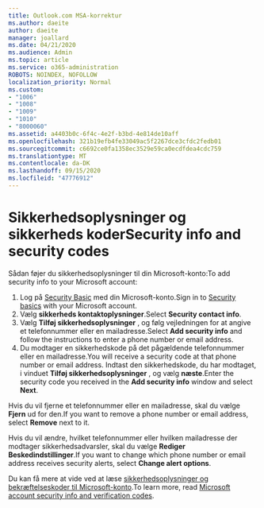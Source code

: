 ```yaml
---
title: Outlook.com MSA-korrektur
ms.author: daeite
author: daeite
manager: joallard
ms.date: 04/21/2020
ms.audience: Admin
ms.topic: article
ms.service: o365-administration
ROBOTS: NOINDEX, NOFOLLOW
localization_priority: Normal
ms.custom:
- "1006"
- "1008"
- "1009"
- "1010"
- "8000060"
ms.assetid: a4403b0c-6f4c-4e2f-b3bd-4e814de10aff
ms.openlocfilehash: 321b19efb4fe33049ac5f2267dce3cfdc2fedb01
ms.sourcegitcommit: c6692ce0fa1358ec3529e59ca0ecdfdea4cdc759
ms.translationtype: MT
ms.contentlocale: da-DK
ms.lasthandoff: 09/15/2020
ms.locfileid: "47776912"
---
```

# <a name="security-info-and-security-codes"></a><span data-ttu-id="53daf-102">Sikkerhedsoplysninger og sikkerheds koder</span><span class="sxs-lookup"><span data-stu-id="53daf-102">Security info and security codes</span></span>

<span data-ttu-id="53daf-103">Sådan føjer du sikkerhedsoplysninger til din Microsoft-konto:</span><span class="sxs-lookup"><span data-stu-id="53daf-103">To add security info to your Microsoft account:</span></span>

1. <span data-ttu-id="53daf-104">Log på [Security Basic](https://account.microsoft.com/security) med din Microsoft-konto.</span><span class="sxs-lookup"><span data-stu-id="53daf-104">Sign in to [Security basics](https://account.microsoft.com/security) with your Microsoft account.</span></span>
1. <span data-ttu-id="53daf-105">Vælg **sikkerheds kontaktoplysninger**.</span><span class="sxs-lookup"><span data-stu-id="53daf-105">Select **Security contact info**.</span></span>
1. <span data-ttu-id="53daf-106">Vælg **Tilføj sikkerhedsoplysninger** , og følg vejledningen for at angive et telefonnummer eller en mailadresse.</span><span class="sxs-lookup"><span data-stu-id="53daf-106">Select **Add security info** and follow the instructions to enter a phone number or email address.</span></span>
1. <span data-ttu-id="53daf-107">Du modtager en sikkerhedskode på det pågældende telefonnummer eller en mailadresse.</span><span class="sxs-lookup"><span data-stu-id="53daf-107">You will receive a security code at that phone number or email address.</span></span> <span data-ttu-id="53daf-108">Indtast den sikkerhedskode, du har modtaget, i vinduet **Tilføj sikkerhedsoplysninger** , og vælg **næste**.</span><span class="sxs-lookup"><span data-stu-id="53daf-108">Enter the security code you received in the **Add security info** window and select **Next**.</span></span>

<span data-ttu-id="53daf-109">Hvis du vil fjerne et telefonnummer eller en mailadresse, skal du vælge **Fjern** ud for den.</span><span class="sxs-lookup"><span data-stu-id="53daf-109">If you want to remove a phone number or email address, select **Remove** next to it.</span></span>

<span data-ttu-id="53daf-110">Hvis du vil ændre, hvilket telefonnummer eller hvilken mailadresse der modtager sikkerhedsadvarsler, skal du vælge **Rediger Beskedindstillinger**.</span><span class="sxs-lookup"><span data-stu-id="53daf-110">If you want to change which phone number or email address receives security alerts, select **Change alert options**.</span></span>

<span data-ttu-id="53daf-111">Du kan få mere at vide ved at læse [sikkerhedsoplysninger og bekræftelseskoder til Microsoft-konto](https://support.microsoft.com/help/12428/).</span><span class="sxs-lookup"><span data-stu-id="53daf-111">To learn more, read [Microsoft account security info and verification codes](https://support.microsoft.com/help/12428/).</span></span>